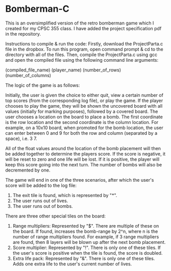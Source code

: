 # Bomberman-C

This is an oversimplified version of the retro bomberman game which I created for my CPSC 355 class.
I have added the project specification pdf in the repository.

Instructions to compile & run the code:
Firstly, download the ProjectParta.c file in the dropbox.
To run this program, open command prompt & cd to the directory with all of the files.
Then, compile the ProjectParta.c using gcc and open the compiled file using the following command line arguments:

(compiled_file_name) (player_name) (number_of_rows) (number_of_columns)

The logic of the game is as follows:

Initially, the user is given the choice to either quit, view a certain number of top scores (from the corresponding log file), or play the game.
If the player chooses to play the game, they will be shown the uncovered board with all values (initially for marking purposes), followed by a covered board.
The user chooses a location on the board to place a bomb. The first coordinate is the row location and the second coordinate is the column location. 
For example, on a 10x10 board, when promoted for the bomb location, the user can enter between 0 and 9 for both the row and column (separated by a space), i.e. 3 7. 

All of the float values around the location of the bomb placement will then be added together to determine the players score.
If the score is negative, it will be reset to zero and one life will be lost. If it is positive, the player will keep this score going into the next turn.
The number of bombs will also be decremented by one. 

The game will end in one of the three scenarios, after which the user's score will be added to the log file:
1. The exit tile is found, which is represented by "*".
2. The user runs out of lives.
3. The user runs out of bombs.

There are three other special tiles on the board:
1. Range multipliers: Represented by "$". There are multiple of these on the board. If found, increases the bomb-range by 2^n, where n is the number of
range multipliers found. For example, if 3 range multipliers are found, then 8 layers will be blown up after the next bomb placement. 
2. Score multiplier: Represented by "!". There is only one of these tiles. If the user's score is positive when the tile is found, the score is doubled.
3. Extra life pack: Represented by "&". There is only one of these tiles. Adds one extra life to the user's current number of lives.
